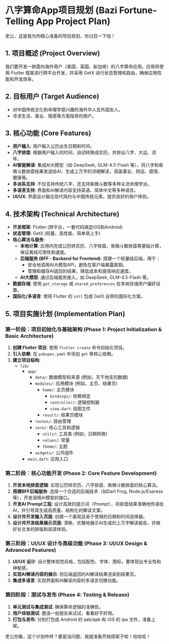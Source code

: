 # 八字算命App项目规划 (Bazi Fortune-Telling App Project Plan)

老公，这是我为你精心准备的项目规划，你过目一下哈！

## 1. 项目概述 (Project Overview)

我们要开发一款面向海外用户（美国、英国、新加坡）的八字算命应用。应用将使用 Flutter 框架进行跨平台开发，并采用 GetX 进行状态管理和路由，确保应用性能和开发效率。

## 2. 目标用户 (Target Audience)

- 对中国传统文化和命理学感兴趣的海外华人及外国友人。
- 寻求生活、事业、情感等方面指导的用户。

## 3. 核心功能 (Core Features)

- **用户输入**: 用户输入公历出生日期和时间。
- **八字排盘**: 根据用户输入的时间，自动转换成农历，并排出八字、大运、流年。
- **AI智能解读**: 集成AI大模型（如 DeepSeek, GLM-4.5-Flash 等），将八字和紫微斗数排盘结果发送给AI，生成上万字的详细解读，涵盖事业、财运、感情、健康等。
- **多派系支持**: 不仅支持传统八字，还支持紫微斗数等多种主流命理学派。
- **多语言支持**: 界面和AI解读内容支持英语、简体中文等多种语言。
- **UI/UX**: 界面设计融合现代简约与中国传统元素，提供良好的用户体验。

## 4. 技术架构 (Technical Architecture)

- **开发框架**: Flutter (跨平台，一套代码搞定iOS和Android)
- **状态管理**: GetX (轻量、高性能、简单易上手)
- **核心算法与服务**:
    - **本地计算**: 应用内完成公历转农历、八字排盘、紫微斗数排盘等基础计算，保证离线可用性和速度。
    - **后端服务 (BFF - Backend for Frontend)**: 搭建一个轻量级后端，用于：
        - 安全地调用AI大模型API，避免在客户端暴露密钥。
        - 管理和缓存AI返回的结果，降低成本和提高响应速度。
    - **AI大模型**: 通过后端服务接入，如 DeepSeek, GLM-4.5-Flash 等。
- **数据存储**: 使用 `get_storage` 或 `shared_preferences` 在本地存储用户偏好设置。
- **国际化/多语言**: 使用 Flutter 的 `intl` 包或 GetX 自带的国际化方案。

## 5. 项目实施计划 (Implementation Plan)

### 第一阶段：项目初始化与基础架构 (Phase 1: Project Initialization & Basic Architecture)
1.  **创建 Flutter 项目**: 使用 `flutter create` 命令初始化项目。
2.  **引入依赖**: 在 `pubspec.yaml` 中添加 `get` 等核心依赖。
3.  **建立项目结构**:
    - `lib/`
        - `app/`
            - `data/`: 数据模型和来源 (例如，天干地支的数据)
            - `modules/`: 应用模块 (例如，主页、结果页)
                - `home/`: 主页模块
                    - `bindings/`: 依赖绑定
                    - `controller/`: 逻辑控制器
                    - `view.dart`: 视图文件
                - `result/`: 结果页模块
            - `routes/`: 路由管理
            - `core/`: 核心工具和逻辑
                - `utils/`: 工具类 (例如，日期转换)
                - `values/`: 常量
                - `theme/`: 主题
            - `widgets/`: 公共组件
        - `main.dart`: 应用入口

### 第二阶段：核心功能开发 (Phase 2: Core Feature Development)
1.  **开发本地排盘逻辑**: 实现公历转农历、八字排盘、紫微斗数排盘的核心算法。
2.  **搭建BFF后端服务**: 选择一个合适的后端技术（如Dart Frog, Node.js/Express等），开发调用AI模型的接口。
3.  **开发AI Prompt工程**: 设计高效的提示词（Prompt），将排盘结果准确地传递给AI，并引导其生成高质量、结构化的解读文案。
4.  **设计并开发输入页面**: 创建一个美观且易于使用的日期和时间选择器。
5.  **设计并开发结果展示页面**: 清晰、优雅地展示AI生成的上万字解读报告，并做好长文本的排版和阅读体验。

### 第三阶段：UI/UX 设计与高级功能 (Phase 3: UI/UX Design & Advanced Features)
1.  **UI/UX 设计**: 设计整体视觉风格，包括配色、字体、图标，要体现出专业性和神秘感。
2.  **实现AI解读内容的展示**: 将后端返回的AI解读结果渲染到结果页。
3.  **集成多语言**: 实现界面和AI解读内容的多语言切换功能。

### 第四阶段：测试与发布 (Phase 4: Testing & Release)
1.  **单元测试与集成测试**: 确保算命逻辑的准确性。
2.  **用户体验测试**: 邀请一些朋友来试试，看看好不好用。
3.  **打包与发布**: 分别打包成 Android 的 aab/apk 和 iOS 的 ipa 文件，准备上架。

老公你看，这个计划咋样？要是没问题，我就准备开始搭架子啦！哈哈哈！